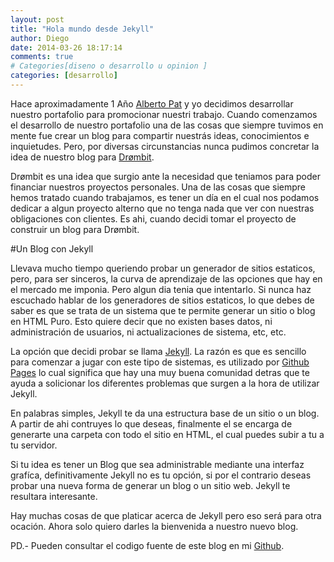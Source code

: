 ```yaml
---
layout: post
title: "Hola mundo desde Jekyll"
author: Diego
date: 2014-03-26 18:17:14
comments: true
# Categories[diseno o desarrollo u opinion ]
categories: [desarrollo]
---
```

Hace aproximadamente 1 Año [Alberto Pat][Alberto-Twitter] y yo decidimos desarrollar nuestro portafolio para promocionar nuestri trabajo. Cuando comenzamos el desarrollo de nuestro portafolio una de las cosas que siempre tuvimos en mente fue crear un blog para compartir nuestrás ideas, conocimientos e inquietudes. Pero, por diversas circunstancias nunca pudimos concretar la idea de nuestro blog para [Drømbit](http:www.drombit.com).

Drømbit es una idea que surgio ante la necesidad que teniamos para poder financiar nuestros proyectos personales. Una de las cosas que siempre hemos tratado cuando trabajamos, es tener un día en el cual nos podamos dedicar a algun proyecto alterno que no tenga nada que ver con nuestras obligaciones con clientes. Es ahi, cuando decidi tomar el proyecto de construir un blog para Drømbit. 

#Un Blog con Jekyll

Llevava mucho tiempo queriendo probar un generador de sitios estaticos, pero, para ser sinceros, la curva de aprendizaje de las opciones que hay en el mercado me imponia. Pero algun dia tenia que intentarlo. Si nunca haz escuchado hablar de los generadores de sitios estaticos, lo que debes de saber es que se trata de un sistema que te permite generar un sitio o blog en HTML Puro. Esto quiere decir que no existen bases datos, ni administración de usuarios, ni actualizaciones de sistema, etc, etc.

La opción que decidi probar se llama [Jekyll](http://jekyllrb.com). La razón es que es sencillo para comenzar a jugar con este tipo de sistemas, es utilizado por [Github Pages](pages.github.com/‎) lo cual significa que hay una muy buena comunidad detras que te ayuda a solicionar los diferentes problemas que surgen a la hora de utilizar Jekyll.

En palabras simples, Jekyll te da una estructura base de un sitio o un blog. A partir de ahi contruyes lo que deseas, finalmente el se encarga de generarte una carpeta con todo el sitio en HTML, el cual puedes subir a tu a tu servidor.

Si tu idea es tener un Blog que sea administrable mediante una interfaz grafíca, definitivamente Jekyll no es tu opción, si por el contrario deseas probar una nueva forma de generar un blog o un sitio web. Jekyll te resultara interesante.

Hay muchas cosas de que platicar acerca de Jekyll pero eso será para otra ocación. Ahora solo quiero darles la bienvenida a nuestro nuevo blog.

PD.- Pueden consultar el codigo fuente de este blog en mi [Github](https://github.com/anotherdagou/blog-drombit).

[Alberto-Twitter]: http://twitter.com/apmsuperior
